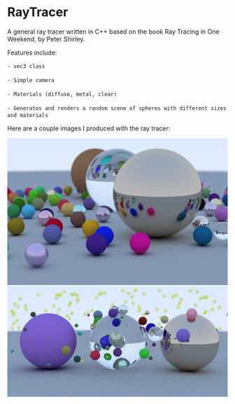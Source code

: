 # RayTracer
A general ray tracer written in C++ based on the book Ray Tracing in One Weekend, by Peter Shirley.

Features include: 

    - vec3 class
    
    - Simple camera
    
    - Materials (diffuse, metal, clear) 
    
    - Generates and renders a random scene of spheres with different sizes and materials

Here are a couple images I produced with the ray tracer:

<p align="left">
  <img src="ray.PNG" width="1000" title="ray.png">
  <img src="scene.png" width="1000" title="scene.png">
</p>
